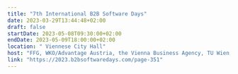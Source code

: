 ```yaml
---
title: "7th International B2B Software Days"
date: 2023-03-29T13:44:48+02:00
draft: false
startDate: 2023-05-08T09:30:00+02:00
endDate: 2023-05-09T18:00:00+02:00
location: " Viennese City Hall"
host: "FFG, WKO/Advantage Austria, the Vienna Business Agency, TU Wien, VÖSI  and in collaboration with the Enterprise Europe Network and the go-international initiative"
link: "https://2023.b2bsoftwaredays.com/page-351"
---
```

